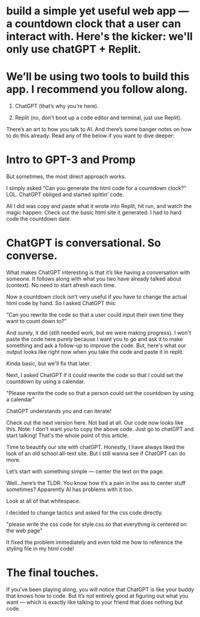 # build a simple yet useful web app — a countdown clock that a user can interact with. Here's the kicker: we'll only use chatGPT + Replit.

# We’ll be using two tools to build this app. I recommend you follow along.

1) ChatGPT (that’s why you’re here).

2) Replit (no, don’t boot up a code editor and terminal, just use Replit).

There’s an art to how you talk to AI. And there’s some banger notes on how to do this already. Read any of the below if you want to dive deeper:

# Intro to GPT-3 and Promp

But sometimes, the most direct approach works.

I simply asked “Can you generate the html code for a countdown clock?” LOL.
ChatGPT obliged and started spittin’ code.

All I did was copy and paste what it wrote into Replit, hit run, and watch the magic happen. Check out the basic html site it generated. I had to hard code the countdown date.

# ChatGPT is conversational. So converse.
What makes ChatGPT interesting is that it’s like having a conversation with someone. It follows along with what you two have already talked about (context). No need to start afresh each time.

Now a countdown clock isn’t very useful if you have to change the actual html code by hand. So I asked ChatGPT this:

“Can you rewrite the code so that a user could input their own time they want to count down to?"

And surely, it did (still needed work, but we were making progress). I won't paste the code here purely because I want you to go and ask it to make something and ask a follow-up to improve the code. But, here's what our output looks like right now when you take the code and paste it in replit.

Kinda basic, but we'll fix that later.

Next, I asked ChatGPT if it could rewrite the code so that I could set the countdown by using a calendar.

"Please rewrite the code so that a person could set the countdown by using a calendar"

ChatGPT understands you and can iterate!

Check out the next version here. Not bad at all.
Our code now looks like this. Note: I don't want you to copy the above code. Just go to chatGPT and start talking! That's the whole point of this article. 

Time to beautify our site with chatGPT.
Honestly, I have always liked the look of an old school all-text site. But I still wanna see if ChatGPT can do more.

Let’s start with something simple — center the text on the page.

Well…here’s the TLDR. You know how it’s a pain in the ass to center stuff sometimes? Apparently AI has problems with it too.

Look at all of that whitespace.

I decided to change tactics and asked for the css code directly.

"please write the css code for style.css so that everything is centered on the web page"

It fixed the problem immediately and even told me how to reference the styling file in my html code!

# The final touches.
If you’ve been playing along, you will notice that ChatGPT is like your buddy that knows how to code. But it’s not entirely good at figuring out what you want — which is exactly like talking to your friend that does nothing but code.
